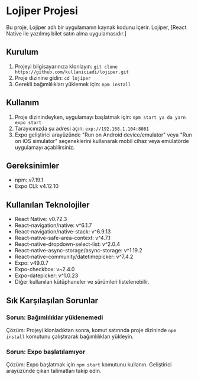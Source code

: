 # Lojiper Projesi

Bu proje, Lojiper adlı bir uygulamanın kaynak kodunu içerir. Lojiper, [React Native ile yazılmış bilet satın alma uygulamasıdır.]

## Kurulum

1. Projeyi bilgisayarınıza klonlayın: `git clone https://github.com/kullaniciadi/lojiper.git`
2. Proje dizinine gidin: `cd lojiper`
3. Gerekli bağımlılıkları yüklemek için: `npm install`

## Kullanım

1. Proje dizinindeyken, uygulamayı başlatmak için: `npm start ya da yarn expo start`
2. Tarayıcınızda şu adresi açın: `exp://192.168.1.104:8081`
3. Expo geliştirici arayüzünde "Run on Android device/emulator" veya "Run on iOS simulator" seçeneklerini kullanarak mobil cihaz veya emülatörde uygulamayı açabilirsiniz.


## Gereksinimler

- npm: v7.19.1
- Expo CLI: v4.12.10

## Kullanılan Teknolojiler

- React Native: v0.72.3
- React-navigation/native: v^6.1.7
- React-navigation/native-stack: v^6.9.13
- React-native-safe-area-context: v^4.7.1
- React-native-dropdown-select-list: v^2.0.4
- React-native-async-storage/async-storage: v^1.19.2
- React-native-community/datetimepicker: v^7.4.2
- Expo: v49.0.7
- Expo-checkbox: v~2.4.0
- Expo-datepicker: v^1.0.23
- Diğer kullanılan kütüphaneler ve sürümleri listelenebilir.

## Sık Karşılaşılan Sorunlar

### Sorun: Bağımlılıklar yüklenemedi
Çözüm: Projeyi klonladıktan sonra, komut satırında proje dizininde `npm install` komutunu çalıştırarak bağımlılıkları yükleyin.

### Sorun: Expo başlatılamıyor
Çözüm: Expo başlatmak için `npm start` komutunu kullanın. Geliştirici arayüzünde çıkan talimatları takip edin.

